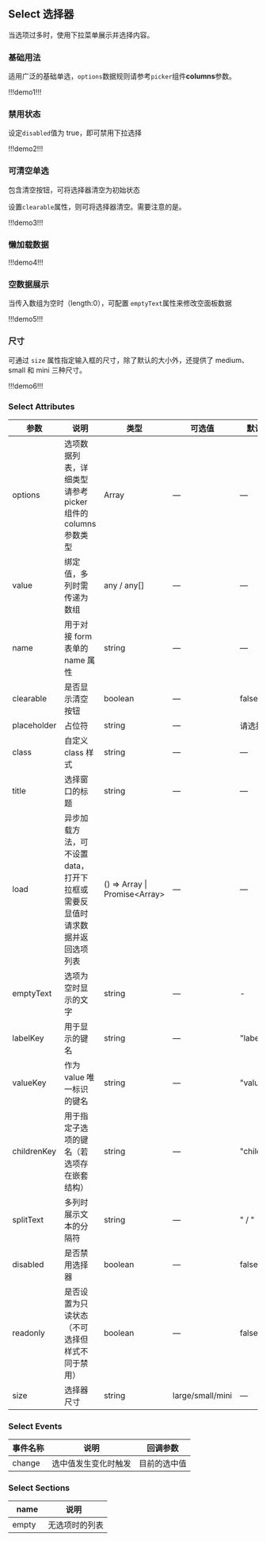 ## Select 选择器

当选项过多时，使用下拉菜单展示并选择内容。

### 基础用法

适用广泛的基础单选，`options`数据规则请参考`picker`组件**columns**参数。

!!!demo1!!!

### 禁用状态

设定`disabled`值为 true，即可禁用下拉选择

!!!demo2!!!

### 可清空单选

包含清空按钮，可将选择器清空为初始状态

设置`clearable`属性，则可将选择器清空。需要注意的是。

!!!demo3!!!

### 懒加载数据

!!!demo4!!!

### 空数据展示

当传入数组为空时（length:0），可配置 `emptyText`属性来修改空面板数据

!!!demo5!!!

### 尺寸

可通过 `size` 属性指定输入框的尺寸，除了默认的大小外，还提供了 medium、small 和 mini 三种尺寸。

!!!demo6!!!

### Select Attributes

| 参数        | 说明                                                                        | 类型                                    | 可选值           | 默认值     |
| ----------- | --------------------------------------------------------------------------- | --------------------------------------- | ---------------- | ---------- |
| options     | 选项数据列表，详细类型请参考 picker 组件的 columns 参数类型                 | Array<any>                              | —                | —          |
| value       | 绑定值，多列时需传递为数组                                                  | any / any[]                             | —                | —          |
| name        | 用于对接 form 表单的 name 属性                                              | string                                  | —                | —          |
| clearable   | 是否显示清空按钮                                                            | boolean                                 | —                | false      |
| placeholder | 占位符                                                                      | string                                  | —                | 请选择     |
| class       | 自定义 class 样式                                                           | string                                  | —                | —          |
| title       | 选择窗口的标题                                                              | string                                  | —                | —          |
| load        | 异步加载方法，可不设置 data，打开下拉框或需要反显值时请求数据并返回选项列表 | () => Array<any> \| Promise<Array<any>> | —                | —          |
| emptyText   | 选项为空时显示的文字                                                        | string                                  | —                | -          |
| labelKey    | 用于显示的键名                                                              | string                                  | —                | "label"    |
| valueKey    | 作为 value 唯一标识的键名                                                   | string                                  | —                | "value"    |
| childrenKey | 用于指定子选项的键名（若选项存在嵌套结构）                                  | string                                  | —                | "children" |
| splitText   | 多列时展示文本的分隔符                                                      | string                                  | —                | " / "      |
| disabled    | 是否禁用选择器                                                              | boolean                                 | —                | false      |
| readonly    | 是否设置为只读状态（不可选择但样式不同于禁用）                              | boolean                                 | —                | false      |
| size        | 选择器尺寸                                                                  | string                                  | large/small/mini | —          |

### Select Events

| 事件名称 | 说明                 | 回调参数     |
| -------- | -------------------- | ------------ |
| change   | 选中值发生变化时触发 | 目前的选中值 |

### Select Sections

|   name  | 说明           |
| ------- | -------------- |
| empty   | 无选项时的列表 |
